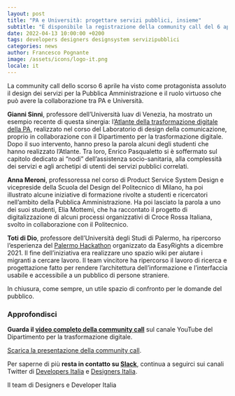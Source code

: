 ```yaml
---
layout: post
title: "PA e Università: progettare servizi pubblici, insieme"
subtitle: "È disponibile la registrazione della community call del 6 aprile. Rivivila con noi"
date: 2022-04-13 10:00:00 +0200
tags: developers designers designsystem servizipubblici
categories: news
author: Francesco Pognante
image: /assets/icons/logo-it.png
locale: it
---
```


La community call dello scorso 6 aprile ha visto come protagonista assoluto il design dei servizi per la Pubblica Amministrazione e il ruolo virtuoso che può avere la collaborazione tra PA e Università.

**Gianni Sinni**, professore dell’Università Iuav di Venezia, ha mostrato un esempio recente di questa sinergia: l’[Atlante della trasformazione digitale della PA](http://designers.italia.it/progetti/atlante-della-trasformazione-digitale/), realizzato nel corso del Laboratorio di design della comunicazione, proprio in collaborazione con il Dipartimento per la trasformazione digitale. Dopo il suo intervento, hanno preso la parola alcuni degli studenti che hanno realizzato l’Atlante. Tra loro, Enrico Pasqualetto si è soffermato sul capitolo dedicato ai “nodi” dell’assistenza socio-sanitaria, alla complessità dei servizi e agli archetipi di utenti dei servizi pubblici correlati.

**Anna Meroni**, professoressa nel corso di Product Service System Design e vicepreside della Scuola del Design del Politecnico di Milano, ha poi illustrato alcune iniziative di formazione rivolte a studenti e ricercatori nell’ambito della Pubblica Amministrazione. Ha poi lasciato la parola a uno dei suoi studenti, Elia Mottemi, che ha raccontato il progetto di digitalizzazione di alcuni processi organizzativi di Croce Rossa Italiana, svolto in collaborazione con il Politecnico.

**Toti di Dio**, professore dell’Università degli Studi di Palermo, ha ripercorso l’esperienza del [Palermo Hackathon](https://www.easyrights.eu/palermo-hackathon-2) organizzato da EasyRights a dicembre 2021. Il fine dell’iniziativa era realizzare uno spazio wiki per aiutare i migranti a cercare lavoro. Il team vincitore ha ripercorso il lavoro di ricerca e progettazione fatto per rendere l’architettura dell’informazione e l’interfaccia usabile e accessibile a un pubblico di persone straniere.

In chiusura, come sempre, un utile spazio di confronto per le domande del pubblico.

### Approfondisci

**Guarda il [video completo della community call](https://www.youtube.com/watch?v=-3cQruMCBPg)** sul canale YouTube del Dipartimento per la trasformazione digitale.

[Scarica la presentazione della community call](/assets/images/posts/2022-04-13/Community_Call_Designers_Italia.pdf).

Per saperne di più **resta in contatto su [Slack](https://slack.developers.italia.it)**, continua a seguirci sui canali Twitter di [Developers Italia](https://twitter.com/developersITA) e [Designers Italia](https://twitter.com/DesignersITA).

Il team di Designers e Developer Italia

